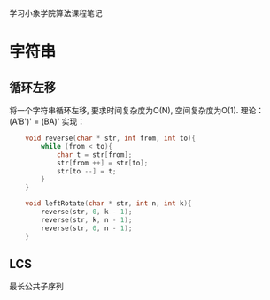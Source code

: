 


学习小象学院算法课程笔记

# 字符串
## 循环左移
将一个字符串循环左移, 要求时间复杂度为O(N), 空间复杂度为O(1).
理论： (A'B')' = (BA)'
实现：
```cpp
    void reverse(char * str, int from, int to){
        while (from < to){
            char t = str[from];
            str[from ++] = str[to];
            str[to --] = t; 
        }
    }

    void leftRotate(char * str, int n, int k){
        reverse(str, 0, k - 1);
        reverse(str, k, n - 1);
        reverse(str, 0, n - 1);
    }
```

## LCS 
最长公共子序列
